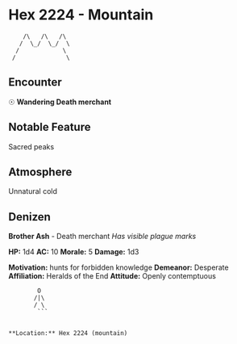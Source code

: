 # Hex 2224 - Mountain
```
    /\   /\   /\
   /  \_/  \_/  \
  /            \
 /              \
```

## Encounter

☉ **Wandering Death merchant**

## Notable Feature

Sacred peaks

## Atmosphere

Unnatural cold

## Denizen

**Brother Ash** - Death merchant
*Has visible plague marks*

**HP:** 1d4 **AC:** 10 **Morale:** 5
**Damage:** 1d3

**Motivation:** hunts for forbidden knowledge
**Demeanor:** Desperate
**Affiliation:** Heralds of the End
**Attitude:** Openly contemptuous

```
        O
       /|\
       / \
        ```


**Location:** Hex 2224 (mountain)
